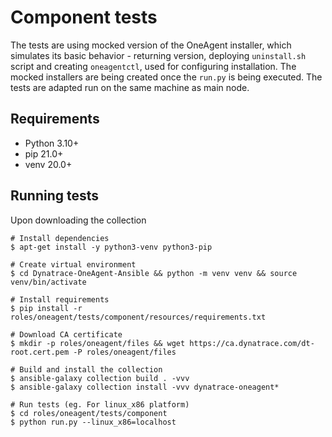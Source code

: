# Component tests
The tests are using mocked version of the OneAgent installer, which simulates its basic behavior - returning version, 
deploying `uninstall.sh` script and creating `oneagentctl`, used for configuring installation. 
The mocked installers are being created once the `run.py` is being executed.
The tests are adapted run on the same machine as main node. 
## Requirements
- Python 3.10+
- pip 21.0+
- venv 20.0+
## Running tests
Upon downloading the collection
```commandline
# Install dependencies
$ apt-get install -y python3-venv python3-pip

# Create virtual environment
$ cd Dynatrace-OneAgent-Ansible && python -m venv venv && source venv/bin/activate

# Install requirements
$ pip install -r roles/oneagent/tests/component/resources/requirements.txt

# Download CA certificate
$ mkdir -p roles/oneagent/files && wget https://ca.dynatrace.com/dt-root.cert.pem -P roles/oneagent/files

# Build and install the collection
$ ansible-galaxy collection build . -vvv
$ ansible-galaxy collection install -vvv dynatrace-oneagent*

# Run tests (eg. For linux_x86 platform)
$ cd roles/oneagent/tests/component
$ python run.py --linux_x86=localhost
```
